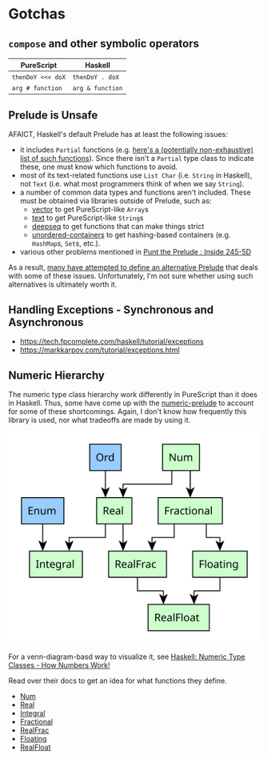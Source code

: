 # Gotchas

## `compose` and other symbolic operators

| PureScript | Haskell |
| - | - |
| `thenDoY <<< doX` | `thenDoY . doX` |
| `arg # function` | `arg & function` |

## Prelude is Unsafe

AFAICT, Haskell's default Prelude has at least the following issues:
- it includes `Partial` functions (e.g. [here's a (potentially non-exhaustive) list of such functions](https://github.com/strake/rfcs/blob/ceae95ab61def026bff950d5edf42ed2cfad01b7/texts/0000-scrub-partial-functions-from-prelude.rst#summary)). Since there isn't a `Partial` type class to indicate these, one must know which functions to avoid.
- most of its text-related functions use `List Char` (i.e. `String` in Haskell), not `Text` (i.e. what most programmers think of when we say `String`).
- a number of common data types and functions aren't included. These must be obtained via libraries outside of Prelude, such as:
    - [vector](https://hackage.haskell.org/package/vector) to get PureScript-like `Array`s
    - [text](https://hackage.haskell.org/package/text) to get PureScript-like `String`s
    - [deepseq](https://hackage.haskell.org/package/deepseq) to get functions that can make things strict
    - [unordered-containers](https://hackage.haskell.org/package/unordered-containers) to get hashing-based containers (e.g. `HashMap`s, `Set`s, etc.).
- various other problems mentioned in [Punt the Prelude : Inside 245-5D](http://blog.ezyang.com/2010/05/punt-the-prelude/)

As a result, [many have attempted to define an alternative Prelude]((https://guide.aelve.com/haskell/alternative-preludes-zr69k1hc)) that deals with some of these issues. Unfortunately, I'm not sure whether using such alternatives is ultimately worth it.

## Handling Exceptions - Synchronous and Asynchronous

- https://tech.fpcomplete.com/haskell/tutorial/exceptions
- https://markkarpov.com/tutorial/exceptions.html

## Numeric Hierarchy

The numeric type class hierarchy work differently in PureScript than it does in Haskell. Thus, some have come up with the [numeric-prelude](https://hackage.haskell.org/package/numeric-prelude-0.1.3.4) to account for some of these shortcomings. Again, I don't know how frequently this library is used, nor what tradeoffs are made by using it.

![Haskell Numeric Type Class Hierarchy](./assets/Haskell-Numeric-Type-Class-Hierarchy.svg)

For a venn-diagram-basd way to visualize it, see [Haskell: Numeric Type Classes - How Numbers Work!](https://gist.github.com/CMCDragonkai/fab0980b3325e8a788c9#file-the_diagram-png)

Read over their docs to get an idea for what functions they define.
- [Num](https://hackage.haskell.org/package/base-4.12.0.0/docs/Prelude.html#t:Num)
- [Real](https://hackage.haskell.org/package/base-4.12.0.0/docs/Prelude.html#t:Real)
- [Integral](https://hackage.haskell.org/package/base-4.12.0.0/docs/Prelude.html#t:Integral)
- [Fractional](https://hackage.haskell.org/package/base-4.12.0.0/docs/Prelude.html#t:Fractional)
- [RealFrac](https://hackage.haskell.org/package/base-4.12.0.0/docs/Prelude.html#t:RealFrac)
- [Floating](https://hackage.haskell.org/package/base-4.12.0.0/docs/Prelude.html#t:Floating)
- [RealFloat](https://hackage.haskell.org/package/base-4.12.0.0/docs/Prelude.html#t:RealFloat)
